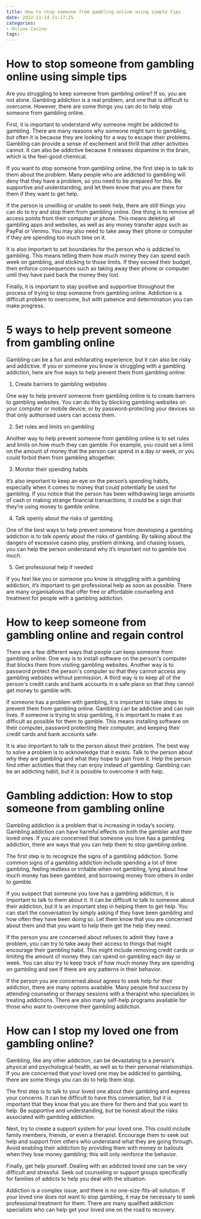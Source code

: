 ```yaml
---
title: How to stop someone from gambling online using simple tips
date: 2022-11-14 21:17:25
categories:
- Online Casino
tags:
---
```



#  How to stop someone from gambling online using simple tips

Are you struggling to keep someone from gambling online? If so, you are not alone. Gambling addiction is a real problem, and one that is difficult to overcome. However, there are some things you can do to help stop someone from gambling online.

First, it is important to understand why someone might be addicted to gambling. There are many reasons why someone might turn to gambling, but often it is because they are looking for a way to escape their problems. Gambling can provide a sense of excitement and thrill that other activities cannot. It can also be addictive because it releases dopamine in the brain, which is the feel-good chemical.

If you want to stop someone from gambling online, the first step is to talk to them about the problem. Many people who are addicted to gambling will deny that they have a problem, so you need to be prepared for this. Be supportive and understanding, and let them know that you are there for them if they want to get help.

If the person is unwilling or unable to seek help, there are still things you can do to try and stop them from gambling online. One thing is to remove all access points from their computer or phone. This means deleting all gambling apps and websites, as well as any money transfer apps such as PayPal or Venmo. You may also need to take away their phone or computer if they are spending too much time on it.

It is also important to set boundaries for the person who is addicted to gambling. This means telling them how much money they can spend each week on gambling, and sticking to those limits. If they exceed their budget, then enforce consequences such as taking away their phone or computer until they have paid back the money they lost.

Finally, it is important to stay positive and supportive throughout the process of trying to stop someone from gambling online. Addiction is a difficult problem to overcome, but with patience and determination you can make progress.

#  5 ways to help prevent someone from gambling online

Gambling can be a fun and exhilarating experience, but it can also be risky and addictive. If you or someone you know is struggling with a gambling addiction, here are five ways to help prevent them from gambling online:

1. Create barriers to gambling websites

One way to help prevent someone from gambling online is to create barriers to gambling websites. You can do this by blocking gambling websites on your computer or mobile device, or by password-protecting your devices so that only authorised users can access them.

2. Set rules and limits on gambling

Another way to help prevent someone from gambling online is to set rules and limits on how much they can gamble. For example, you could set a limit on the amount of money that the person can spend in a day or week, or you could forbid them from gambling altogether.

3. Monitor their spending habits

It’s also important to keep an eye on the person’s spending habits, especially when it comes to money that could potentially be used for gambling. If you notice that the person has been withdrawing large amounts of cash or making strange financial transactions, it could be a sign that they’re using money to gamble online.

4. Talk openly about the risks of gambling

One of the best ways to help prevent someone from developing a gambling addiction is to talk openly about the risks of gambling. By talking about the dangers of excessive casino play, problem drinking, and chasing losses, you can help the person understand why it’s important not to gamble too much.

5. Get professional help if needed

If you feel like you or someone you know is struggling with a gambling addiction, it’s important to get professional help as soon as possible. There are many organisations that offer free or affordable counselling and treatment for people with a gambling addiction.

#  How to keep someone from gambling online and regain control

There are a few different ways that people can keep someone from gambling online. One way is to install software on the person's computer that blocks them from visiting gambling websites. Another way is to password protect the person's computer so that they cannot access any gambling websites without permission. A third way is to keep all of the person's credit cards and bank accounts in a safe place so that they cannot get money to gamble with.

If someone has a problem with gambling, it is important to take steps to prevent them from gambling online. Gambling can be addictive and can ruin lives. If someone is trying to stop gambling, it is important to make it as difficult as possible for them to gamble. This means installing software on their computer, password protecting their computer, and keeping their credit cards and bank accounts safe.

It is also important to talk to the person about their problem. The best way to solve a problem is to acknowledge that it exists. Talk to the person about why they are gambling and what they hope to gain from it. Help the person find other activities that they can enjoy instead of gambling. Gambling can be an addicting habit, but it is possible to overcome it with help.

#  Gambling addiction: How to stop someone from gambling online

Gambling addiction is a problem that is increasing in today’s society. Gambling addiction can have harmful effects on both the gambler and their loved ones. If you are concerned that someone you love has a gambling addiction, there are ways that you can help them to stop gambling online.

The first step is to recognize the signs of a gambling addiction. Some common signs of a gambling addiction include spending a lot of time gambling, feeling restless or irritable when not gambling, lying about how much money has been gambled, and borrowing money from others in order to gamble.

If you suspect that someone you love has a gambling addiction, it is important to talk to them about it. It can be difficult to talk to someone about their addiction, but it is an important step in helping them to get help. You can start the conversation by simply asking if they have been gambling and how often they have been doing so. Let them know that you are concerned about them and that you want to help them get the help they need.

If the person you are concerned about refuses to admit they have a problem, you can try to take away their access to things that might encourage their gambling habit. This might include removing credit cards or limiting the amount of money they can spend on gambling each day or week. You can also try to keep track of how much money they are spending on gambling and see if there are any patterns in their behavior.

If the person you are concerned about agrees to seek help for their addiction, there are many options available. Many people find success by attending counseling or therapy sessions with a therapist who specializes in treating addictions. There are also many self-help programs available for those who want to overcome their gambling addiction.

#  How can I stop my loved one from gambling online?

Gambling, like any other addiction, can be devastating to a person's physical and psychological health, as well as to their personal relationships. If you are concerned that your loved one may be addicted to gambling, there are some things you can do to help them stop.

The first step is to talk to your loved one about their gambling and express your concerns. It can be difficult to have this conversation, but it is important that they know that you are there for them and that you want to help. Be supportive and understanding, but be honest about the risks associated with gambling addiction.

Next, try to create a support system for your loved one. This could include family members, friends, or even a therapist. Encourage them to seek out help and support from others who understand what they are going through. Avoid enabling their addiction by providing them with money or bailouts when they lose money gambling; this will only reinforce the behavior.

Finally, get help yourself. Dealing with an addicted loved one can be very difficult and stressful. Seek out counseling or support groups specifically for families of addicts to help you deal with the situation.

Addiction is a complex issue, and there is no one-size-fits-all solution. If your loved one does not want to stop gambling, it may be necessary to seek professional treatment for them. There are many qualified addiction specialists who can help get your loved one on the road to recovery.